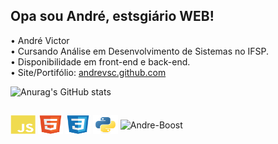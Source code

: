 ## Opa sou André, estsgiário WEB!

  <p> 
  •  André Victor <br>
  •  Cursando Análise em Desenvolvimento de Sistemas no IFSP.  <br>
  •  Disponibilidade em front-end e back-end. <br>
  •  Site/Portifólio: <a href="https://andrevsc.github.io">andrevsc.github.com</a> </p>

![Anurag's GitHub stats](https://github-readme-stats.vercel.app/api?username=AndreVsc&show_icons=true&theme=transparent&count_private=true&hide=contribs&hide_title=true&card_width=900px)

##

<div>
    <img align="center" alt="Rafa-Js" height="30" width="40" src="https://raw.githubusercontent.com/devicons/devicon/master/icons/javascript/javascript-plain.svg">
    <img align="center" alt="Andre-HTML" height="30" width="40" src="https://raw.githubusercontent.com/devicons/devicon/master/icons/html5/html5-original.svg">
    <img align="center" alt="Andre-CSS" height="30" width="40" src="https://raw.githubusercontent.com/devicons/devicon/master/icons/css3/css3-original.svg">
    <img align="center" alt="Andre-Python" height="30" width="40" src="https://raw.githubusercontent.com/devicons/devicon/master/icons/python/python-original.svg">
    <img align="center" alt="Andre-Boost" height="29" whidth="35" src="https://upload.wikimedia.org/wikipedia/commons/thumb/b/b2/Bootstrap_logo.svg/800px-Bootstrap_logo.svg.png">
</div>
